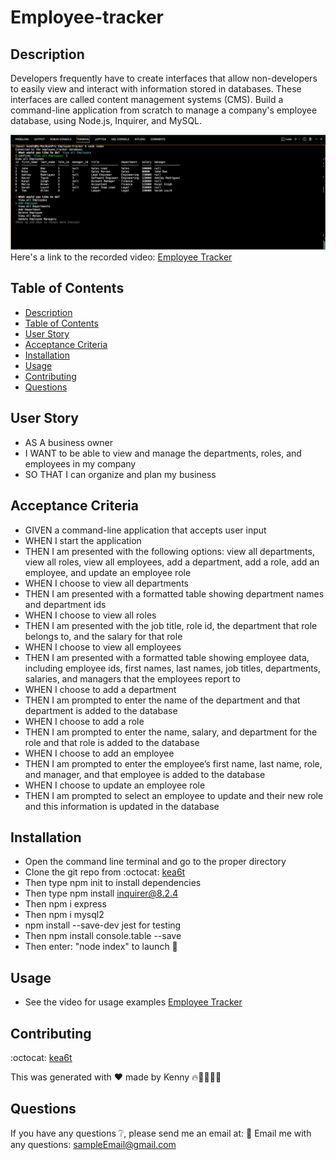 # Employee-tracker

## Description
Developers frequently have to create interfaces that allow non-developers to easily view and interact with information stored in databases. These interfaces are called content management systems (CMS).
Build a command-line application from scratch to manage a company's employee database, using Node.js, Inquirer, and MySQL.

![Screen Shot](ScreenShotEmpTracker.png)
Here's a link to the recorded video: [Employee Tracker](https://watch.screencastify.com/v/fXXAdpaFZztPtN9wI5cS)

## Table of Contents
  - [Description](#description)
  - [Table of Contents](#table-of-contents)
  - [User Story](#user-story)
  - [Acceptance Criteria](#acceptance-criteria)
  - [Installation](#installation)
  - [Usage](#usage)
  - [Contributing](#contributing)
  - [Questions](#questions)

## User Story
* AS A business owner
* I WANT to be able to view and manage the departments, roles, and employees in my company
* SO THAT I can organize and plan my business

## Acceptance Criteria
* GIVEN a command-line application that accepts user input
* WHEN I start the application
* THEN I am presented with the following options: view all departments, view all roles, view all employees, add a department, add a role, add an employee, and update an employee role
* WHEN I choose to view all departments
* THEN I am presented with a formatted table showing department names and department ids
* WHEN I choose to view all roles
* THEN I am presented with the job title, role id, the department that role belongs to, and the salary for that role
* WHEN I choose to view all employees
* THEN I am presented with a formatted table showing employee data, including employee ids, first names, last names, job titles, departments, salaries, and managers that the employees report to
* WHEN I choose to add a department
* THEN I am prompted to enter the name of the department and that department is added to the database
* WHEN I choose to add a role
* THEN I am prompted to enter the name, salary, and department for the role and that role is added to the database
* WHEN I choose to add an employee
* THEN I am prompted to enter the employee’s first name, last name, role, and manager, and that employee is added to the database
* WHEN I choose to update an employee role
* THEN I am prompted to select an employee to update and their new role and this information is updated in the database

## Installation
* Open the command line terminal and go to the proper directory
* Clone the git repo from :octocat: [kea6t](https://github.com/kea6t/Employee-tracker)
* Then type npm init to install dependencies
* Then type npm install inquirer@8.2.4
* Then npm i express
* Then npm i mysql2
* npm install --save-dev jest for testing
* Then npm install console.table --save
* Then enter: "node index" to launch 🚀


## Usage
* See the video for usage examples [Employee Tracker](https://watch.screencastify.com/v/fXXAdpaFZztPtN9wI5cS) 

## Contributing
:octocat: [kea6t](https://github.com/kea6t)

This was generated with ❤️ made by Kenny 🔥🌌🌳🦝🚀

## Questions
If you have any questions :grey_question:, please send me an email at: :e-mail: Email me with any questions: sampleEmail@gmail.com
